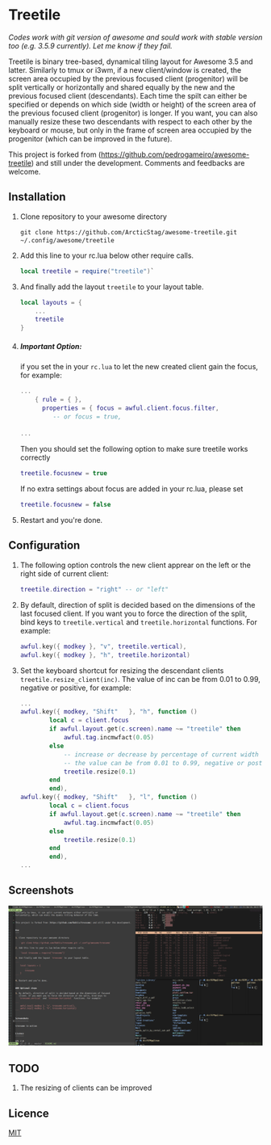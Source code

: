 Treetile
========

*Codes work with git version of awesome and sould work with stable version too (e.g. 3.5.9 currently).  Let me know if they fail.*

Treetile is binary tree-based, dynamical tiling layout for Awesome 3.5 and
latter.  Similarly to tmux or i3wm, if a new client/window is created,
the screen area occupied by the previous focused client (progenitor) will be
split vertically or horizontally and shared equally by the new and the previous
focused client (descendants).  Each time the spilt can either be specified or depends on
which side (width or height) of the screen area of the previous focused client (progenitor)
is longer. If you want, you can also manually resize these two descendants with
respect to each other by the keyboard or mouse, but only in the frame of screen area occupied by the
progenitor (which can be improved in the future).

This project is forked from (https://github.com/pedrogameiro/awesome-treetile) and still under the development.
Comments and feedbacks are welcome.

Installation
---

1. Clone repository to your awesome directory

    ```
    git clone https://github.com/ArcticStag/awesome-treetile.git ~/.config/awesome/treetile
    ```

2. Add this line to your rc.lua below other require calls.

    ```lua
    local treetile = require("treetile")`
    ```

3. And finally add the layout `treetile` to your layout table.
    ```lua
    local layouts = {
        ...
        treetile
    }
    ```
4. ##### Important Option:
    if you set the in your `rc.lua` to let the new created client gain the focus,
    for example:
    ```lua
    ...
        { rule = { },
          properties = { focus = awful.client.focus.filter,
             -- or focus = true,

    ...
    ```

    Then you should set the following option to make sure treetile works correctly
    ```lua
    treetile.focusnew = true
    ```
    If no extra settings about focus are added in your rc.lua, please set
    ```lua
    treetile.focusnew = false
    ```
5. Restart and you're done.

Configuration
----

1. The following option controls the new client apprear on the left or the right side
    of current client:
    ```lua
    treetile.direction = "right" -- or "left"
    ```

2. By default, direction of split is decided based on the dimensions of the last focused
   client. If you want you to force the direction of the split, bind keys to
   `treetile.vertical` and `treetile.horizontal` functions. For example:
    ```lua
    awful.key({ modkey }, "v", treetile.vertical),
    awful.key({ modkey }, "h", treetile.horizontal)
    ```

3. Set the keyboard shortcut for resizing the descendant clients
   ` treetile.resize_client(inc) `. The value of inc can be from 0.01 to 0.99,
   negative or positive, for example:
    ```lua
    ...
    awful.key({ modkey, "Shift"   }, "h", function ()
            local c = client.focus
            if awful.layout.get(c.screen).name ~= "treetile" then
                awful.tag.incmwfact(0.05)
            else
                -- increase or decrease by percentage of current width or height,
                -- the value can be from 0.01 to 0.99, negative or postive
                treetile.resize(0.1)
            end
            end),
    awful.key({ modkey, "Shift"   }, "l", function ()
            local c = client.focus
            if awful.layout.get(c.screen).name ~= "treetile" then
                awful.tag.incmwfact(0.05)
            else
                treetile.resize(0.1)
            end
            end),
    ...
    ```

Screenshots
-----------

![screenshot](./screenshot.png)

TODO
----------
1. The resizing of clients can be improved

Licence
-------

[MIT](https://mit-license.org/)
